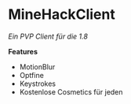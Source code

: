 # MineHackClient
*Ein PVP Client für die 1.8*


**Features**

- MotionBlur
- Optfine
- Keystrokes
- Kostenlose Cosmetics für jeden
